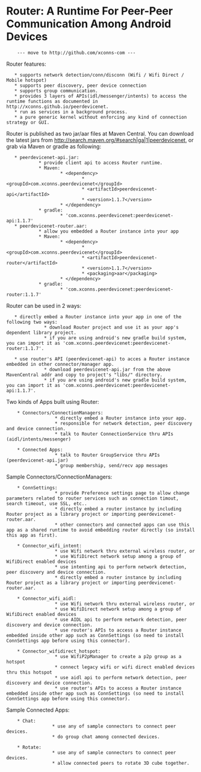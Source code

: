 Router: A Runtime For Peer-Peer Communication Among Android Devices
===================================================================

        --- move to http://github.com/xconns-com ---

Router features:

       * supports network detection/conn/disconn (Wifi / Wifi Direct / Mobile hotspot)
       * supports peer discovery, peer device connection
       * supports group communication.
       * provides 3 layers of APIs(idl/messenger/intents) to access the runtime functions as documented in http://xconns.github.io/peerdevicenet.
       * run as services in a background process.
       * a pure generic kernel without enforcing any kind of connection strategy or GUI.

Router is published as two jar/aar files at Maven Central. You can download the latest jars from http://search.maven.org/#search|ga|1|peerdevicenet, or grab via Maven or gradle as following:

       * peerdevicenet-api.jar:
                * provide client api to access Router runtime.
                * Maven:
                        * <dependency>
                                * <groupId>com.xconns.peerdevicenet</groupId>
                                * <artifactId>peerdevicenet-api</artifactId>
                                * <version>1.1.7</version>
                        * </dependency>
                * gradle:
                        * 'com.xconns.peerdevicenet:peerdevicenet-api:1.1.7'
       * peerdevicenet-router.aar:
                * allow you embedded a Router instance into your app
                * Maven:
                        * <dependency>
                                * <groupId>com.xconns.peerdevicenet</groupId>
                                * <artifactId>peerdevicenet-router</artifactId>
                                * <version>1.1.7</version>
                                * <packaging>aar</packaging>
                        * </dependency>
                * gradle:
                        * 'com.xconns.peerdevicenet:peerdevicenet-router:1.1.7'

Router can be used in 2 ways:

       * directly embed a Router instance into your app in one of the following two ways:
                  * download Router project and use it as your app's dependent library project.
                  * if you are using android's new gradle build system, you can import it as 'com.xconns.peerdevicenet:peerdevicenet-router:1.1.7'.

       * use router's API (peerdevicenet-api) to acces a Router instance embedded in other connector/manager app.
                  * download peerdevicenet-api.jar from the above MavenCentral addr and copy to project's "libs/" directory.
                  * if you are using android's new gradle build system, you can import it as 'com.xconns.peerdevicenet:peerdevicenet-api:1.1.7'.

Two kinds of Apps built using Router:

        * Connectors/ConnectionManagers: 
                      * directly embed a Router instance into your app.
                      * responsible for network detection, peer discovery and device connection.
                      * talk to Router ConnectionService thru APIs (aidl/intents/messenger)

        * Connected Apps:
                      * talk to Router GroupService thru APIs (peerdevicenet-api.jar)
                      * group membership, send/recv app messages

Sample Connectors/ConnectionManagers:

        * ConnSettings:
                      * provide Preference settings page to allow change parameters related to router services such as connection timout, search timeout, use SSL, etc..
                      * directly embed a router instance by including Router project as a library project or importing peerdevicenet-router.aar.
                      * other connectors and connected apps can use this app as a shared runtime to avoid embedding router directly (so install this app as first).
	   				
        * Connector_wifi_intent:
                      * use Wifi network thru external wireless router, or
                      * use WifiDirect network setup among a group of WifiDirect enabled devices
                      * use intenting api to perform network detection, peer discovery and device connection.
                      * directly embed a router instance by including Router project as a library project or importing peerdevicenet-router.aar.

        * Connector_wifi_aidl:
                      * use Wifi network thru external wireless router, or
                      * use WifiDirect network setup among a group of WifiDirect enabled devices
                      * use AIDL api to perform network detection, peer discovery and device connection.
                      * use router's APIs to access a Router instance embedded inside other app such as ConnSettings (so need to install ConnSettings app before using this connector).

        * Connector_wifidirect_hotspot:
                      * use WifiP2pManager to create a p2p group as a hotspot
                      * connect legacy wifi or wifi direct enabled devices thru this hotspot
                      * use aidl api to perform network detection, peer discovery and device connection.
                      * use router's APIs to access a Router instance embedded inside other app such as ConnSettings (so need to install ConnSettings app before using this connector).

Sample Connected Apps:

        * Chat:
                     * use any of sample connectors to connect peer devices.
                     * do group chat among connected devices.

        * Rotate:
                     * use any of sample connectors to connect peer devices.
                     * allow connected peers to rotate 3D cube together.

